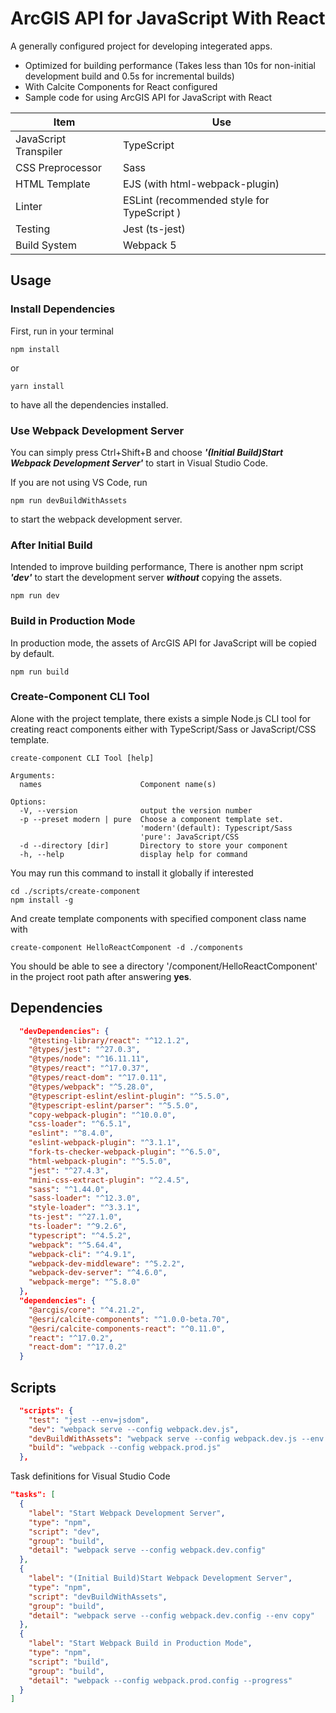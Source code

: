 # ArcGIS API for JavaScript With React

A generally configured project for developing integerated apps.

- Optimized for building performance (Takes less than 10s for non-initial development build and 0.5s for incremental builds)
- With Calcite Components for React configured
- Sample code for using ArcGIS API for JavaScript with React

| Item                  | Use                                        |
| --------------------- | ------------------------------------------ |
| JavaScript Transpiler | TypeScript                                 |
| CSS Preprocessor      | Sass                                       |
| HTML Template         | EJS (with html-webpack-plugin)             |
| Linter                | ESLint (recommended style for TypeScript ) |
| Testing               | Jest (ts-jest)                             |
| Build System          | Webpack 5                                  |

## Usage

### Install Dependencies

First, run in your terminal
```shell
npm install
```
or
```shell
yarn install
```
to have all the dependencies installed.

### Use Webpack Development Server

You can simply press Ctrl+Shift+B and choose ***'(Initial Build)Start Webpack Development Server'*** to start in Visual Studio Code. 

If you are not using VS Code, run
```shell
npm run devBuildWithAssets
```
to start the webpack development server.

### After Initial Build

Intended to improve building performance, There is another npm script ***'dev'*** to start the development server ***without*** copying the assets.

```shell
npm run dev
```

### Build in Production Mode

 In production mode, the assets of ArcGIS API for JavaScript will be copied by default.

 ```shell
 npm run build
 ```

### Create-Component CLI Tool

Alone with the project template, there exists a simple Node.js CLI tool for creating react components either with TypeScript/Sass or JavaScript/CSS template.
```shell
create-component CLI Tool [help]

Arguments:
  names                      Component name(s)

Options:
  -V, --version              output the version number
  -p --preset modern | pure  Choose a component template set.
                             'modern'(default): Typescript/Sass
                             'pure': JavaScript/CSS
  -d --directory [dir]       Directory to store your component
  -h, --help                 display help for command
```

You may run this command to install it globally if interested
```shell
cd ./scripts/create-component
npm install -g
```

And create template components with specified component class name with
```shell
create-component HelloReactComponent -d ./components
```

You should be able to see a directory '/component/HelloReactComponent' in the project root path after answering **yes**.

## Dependencies


```JSON
  "devDependencies": {
    "@testing-library/react": "^12.1.2",
    "@types/jest": "^27.0.3",
    "@types/node": "^16.11.11",
    "@types/react": "^17.0.37",
    "@types/react-dom": "^17.0.11",
    "@types/webpack": "^5.28.0",
    "@typescript-eslint/eslint-plugin": "^5.5.0",
    "@typescript-eslint/parser": "^5.5.0",
    "copy-webpack-plugin": "^10.0.0",
    "css-loader": "^6.5.1",
    "eslint": "^8.4.0",
    "eslint-webpack-plugin": "^3.1.1",
    "fork-ts-checker-webpack-plugin": "^6.5.0",
    "html-webpack-plugin": "^5.5.0",
    "jest": "^27.4.3",
    "mini-css-extract-plugin": "^2.4.5",
    "sass": "^1.44.0",
    "sass-loader": "^12.3.0",
    "style-loader": "^3.3.1",
    "ts-jest": "^27.1.0",
    "ts-loader": "^9.2.6",
    "typescript": "^4.5.2",
    "webpack": "^5.64.4",
    "webpack-cli": "^4.9.1",
    "webpack-dev-middleware": "^5.2.2",
    "webpack-dev-server": "^4.6.0",
    "webpack-merge": "^5.8.0"
  },
  "dependencies": {
    "@arcgis/core": "^4.21.2",
    "@esri/calcite-components": "^1.0.0-beta.70",
    "@esri/calcite-components-react": "^0.11.0",
    "react": "^17.0.2",
    "react-dom": "^17.0.2"
  }
```

## Scripts

```JSON
  "scripts": {
    "test": "jest --env=jsdom",
    "dev": "webpack serve --config webpack.dev.js",
    "devBuildWithAssets": "webpack serve --config webpack.dev.js --env copy",
    "build": "webpack --config webpack.prod.js"
  },
```

Task definitions for Visual Studio Code

```JSON
"tasks": [
  {
    "label": "Start Webpack Development Server",
    "type": "npm",
    "script": "dev",
    "group": "build",
    "detail": "webpack serve --config webpack.dev.config"
  },
  {
    "label": "(Initial Build)Start Webpack Development Server",
    "type": "npm",
    "script": "devBuildWithAssets",
    "group": "build",
    "detail": "webpack serve --config webpack.dev.config --env copy"
  },
  {
    "label": "Start Webpack Build in Production Mode",
    "type": "npm",
    "script": "build",
    "group": "build",
    "detail": "webpack --config webpack.prod.config --progress"
  }
]
```
